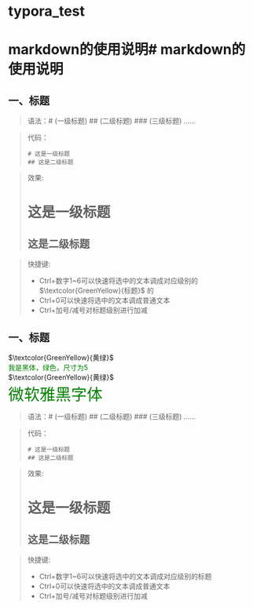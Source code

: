 # typora_test

# markdown的使用说明# markdown的使用说明

## 一、标题

>语法：# (一级标题)  ## (二级标题)  ### (三级标题) ......

>代码：
>
>```text
># 这是一级标题
>## 这是二级标题
>```

>效果:  
>
># 这是一级标题
>
>## 这是二级标题

>快捷键:
>
>* Ctrl+数字1~6可以快速将选中的文本调成对应级别的 $\textcolor{GreenYellow}{标题}$ 的
>* Ctrl+0可以快速将选中的文本调成普通文本
>* Ctrl+加号/减号对标题级别进行加减

## 一、标题
$\textcolor{GreenYellow}{黄绿}$
<br>
<font style="color:green" >我是黑体，绿色，尺寸为5</font>
<br>
$\textcolor{GreenYellow}{黄绿}$
<br>
<font face="微软雅黑" size=6 color=#008000 >微软雅黑字体</font>

>语法：# (一级标题)  ## (二级标题)  ### (三级标题) ......

>代码：
>
>```text
># 这是一级标题
>## 这是二级标题
>```

>效果:  
>
># 这是一级标题
>
>## 这是二级标题

>快捷键:
>
>* Ctrl+数字1~6可以快速将选中的文本调成对应级别的标题
>* Ctrl+0可以快速将选中的文本调成普通文本
>* Ctrl+加号/减号对标题级别进行加减
